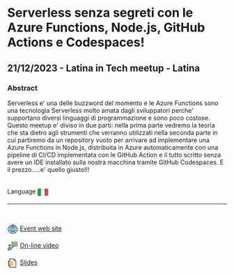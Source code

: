 # Serverless senza segreti con le Azure Functions, Node.js, GitHub Actions e Codespaces!
##  21/12/2023 - Latina in Tech meetup - Latina
### Abstract 
Serverless e' una delle buzzword del momento e le Azure Functions sono una tecnologia Serverless molto amata dagli sviluppatori perche' supportano diversi linguaggi di programmazione e sono poco costose. Questo meetup e' diviso in due parti: nella prima parte vedremo la teoria che sta dietro agli strumenti che verranno utilizzati nella seconda parte in cui partiremo da un repository vuoto per arrivare ad implementare una Azure Functions in Node.js, distribuita in Azure automaticamente con una pipeline di CI/CD implementata con le GitHub Action e il tutto scritto senza avere un IDE installato sulla nostra macchina tramite GitHub Codespaces. E il prezzo.....e' quello giusto!!!

<br/>
Language <img width="25" src="https://raw.githubusercontent.com/massimobonanni/massimobonanni/master/images/flagitaly.svg" style="vertical-align:middle">

<br/>

---

<br/>
<p>
<img width="25" src="https://raw.githubusercontent.com/massimobonanni/massimobonanni/master/images/eventwebsite.svg" style="vertical-align:middle"> 
<a href="https://www.latinaintech.org/events/20231221">Event web site</a>
</p>

<p>
<img width="25" src="https://raw.githubusercontent.com/massimobonanni/massimobonanni/master/images/video.svg" style="vertical-align:middle"> 
<a href="https://www.youtube.com/watch?v=GNd-L3qPdPE" target="_blank">On-line video</a>
</p> 

<p>
<img width="25" src="https://raw.githubusercontent.com/massimobonanni/massimobonanni/master/images/slides.svg" style="vertical-align:middle"> 
<a href="https://raw.githubusercontent.com/massimobonanni/massimobonanni/master/slides/LITMeetup2023.pdf">Slides</a>
</p>
